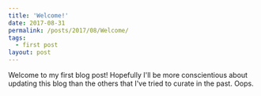 ```yaml
---
title: 'Welcome!'
date: 2017-08-31
permalink: /posts/2017/08/Welcome/
tags:
  - first post
layout: post
---
```


Welcome to my first blog post! Hopefully I'll be more conscientious about updating this blog than the others that I've tried to curate in the past. Oops.

